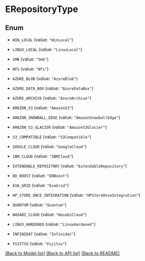 # ERepositoryType

## Enum


* `WIN_LOCAL` (value: `"WinLocal"`)

* `LINUX_LOCAL` (value: `"LinuxLocal"`)

* `SMB` (value: `"Smb"`)

* `NFS` (value: `"Nfs"`)

* `AZURE_BLOB` (value: `"AzureBlob"`)

* `AZURE_DATA_BOX` (value: `"AzureDataBox"`)

* `AZURE_ARCHIVE` (value: `"AzureArchive"`)

* `AMAZON_S3` (value: `"AmazonS3"`)

* `AMAZON_SNOWBALL_EDGE` (value: `"AmazonSnowballEdge"`)

* `AMAZON_S3_GLACIER` (value: `"AmazonS3Glacier"`)

* `S3_COMPATIBLE` (value: `"S3Compatible"`)

* `GOOGLE_CLOUD` (value: `"GoogleCloud"`)

* `IBM_CLOUD` (value: `"IBMCloud"`)

* `EXTENDABLE_REPOSITORY` (value: `"ExtendableRepository"`)

* `DD_BOOST` (value: `"DDBoost"`)

* `EXA_GRID` (value: `"ExaGrid"`)

* `HP_STORE_ONCE_INTEGRATION` (value: `"HPStoreOnceIntegration"`)

* `QUANTUM` (value: `"Quantum"`)

* `WASABI_CLOUD` (value: `"WasabiCloud"`)

* `LINUX_HARDENED` (value: `"LinuxHardened"`)

* `INFINIDAT` (value: `"Infinidat"`)

* `FUJITSU` (value: `"Fujitsu"`)


[[Back to Model list]](../README.md#documentation-for-models) [[Back to API list]](../README.md#documentation-for-api-endpoints) [[Back to README]](../README.md)



